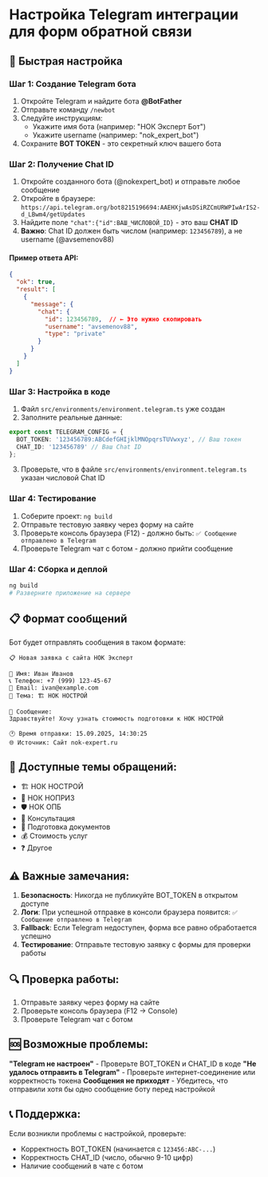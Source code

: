# Настройка Telegram интеграции для форм обратной связи

## 🚀 Быстрая настройка

### Шаг 1: Создание Telegram бота
1. Откройте Telegram и найдите бота **@BotFather**
2. Отправьте команду `/newbot`
3. Следуйте инструкциям:
   - Укажите имя бота (например: "НОК Эксперт Бот")
   - Укажите username (например: "nok_expert_bot")
4. Сохраните **BOT TOKEN** - это секретный ключ вашего бота

### Шаг 2: Получение Chat ID
1. Откройте созданного бота (@nokexpert_bot) и отправьте любое сообщение
2. Откройте в браузере: `https://api.telegram.org/bot8215196694:AAEHXjwAsDSiRZCmURWPIwArIS2-d_LBwm4/getUpdates`
3. Найдите поле `"chat":{"id":ВАШ_ЧИСЛОВОЙ_ID}` - это ваш **CHAT ID**
4. **Важно**: Chat ID должен быть числом (например: `123456789`), а не username (@avsemenov88)

#### Пример ответа API:
```json
{
  "ok": true,
  "result": [
    {
      "message": {
        "chat": {
          "id": 123456789,  // ← Это нужно скопировать
          "username": "avsemenov88",
          "type": "private"
        }
      }
    }
  ]
}
```

### Шаг 3: Настройка в коде
1. Файл `src/environments/environment.telegram.ts` уже создан
2. Заполните реальные данные:

```typescript
export const TELEGRAM_CONFIG = {
  BOT_TOKEN: '123456789:ABCdefGHIjklMNOpqrsTUVwxyz', // Ваш токен
  CHAT_ID: '123456789' // Ваш Chat ID
};
```

3. Проверьте, что в файле `src/environments/environment.telegram.ts` указан числовой Chat ID

### Шаг 4: Тестирование
1. Соберите проект: `ng build`
2. Отправьте тестовую заявку через форму на сайте
3. Проверьте консоль браузера (F12) - должно быть: `✅ Сообщение отправлено в Telegram`
4. Проверьте Telegram чат с ботом - должно прийти сообщение

### Шаг 4: Сборка и деплой
```bash
ng build
# Разверните приложение на сервере
```

## 📋 Формат сообщений

Бот будет отправлять сообщения в таком формате:

```
📋 Новая заявка с сайта НОК Эксперт

👤 Имя: Иван Иванов
📞 Телефон: +7 (999) 123-45-67
📧 Email: ivan@example.com
🎯 Тема: 🏗️ НОК НОСТРОЙ

💬 Сообщение:
Здравствуйте! Хочу узнать стоимость подготовки к НОК НОСТРОЙ

🕐 Время отправки: 15.09.2025, 14:30:25
🌐 Источник: Сайт nok-expert.ru
```

## 🔧 Доступные темы обращений:
- 🏗️ НОК НОСТРОЙ
- 📐 НОК НОПРИЗ
- 🛡️ НОК ОПБ
- 💬 Консультация
- 📄 Подготовка документов
- 💰 Стоимость услуг
- ❓ Другое

## ⚠️ Важные замечания:

1. **Безопасность**: Никогда не публикуйте BOT_TOKEN в открытом доступе
2. **Логи**: При успешной отправке в консоли браузера появится: `✅ Сообщение отправлено в Telegram`
3. **Fallback**: Если Telegram недоступен, форма все равно обработается успешно
4. **Тестирование**: Отправьте тестовую заявку с формы для проверки работы

## 🔍 Проверка работы:

1. Отправьте заявку через форму на сайте
2. Проверьте консоль браузера (F12 → Console)
3. Проверьте Telegram чат с ботом

## 🆘 Возможные проблемы:

**"Telegram не настроен"** - Проверьте BOT_TOKEN и CHAT_ID в коде
**"Не удалось отправить в Telegram"** - Проверьте интернет-соединение или корректность токена
**Сообщения не приходят** - Убедитесь, что отправили хотя бы одно сообщение боту перед настройкой

## 📞 Поддержка:

Если возникли проблемы с настройкой, проверьте:
- Корректность BOT_TOKEN (начинается с `123456:ABC-...`)
- Корректность CHAT_ID (число, обычно 9-10 цифр)
- Наличие сообщений в чате с ботом
